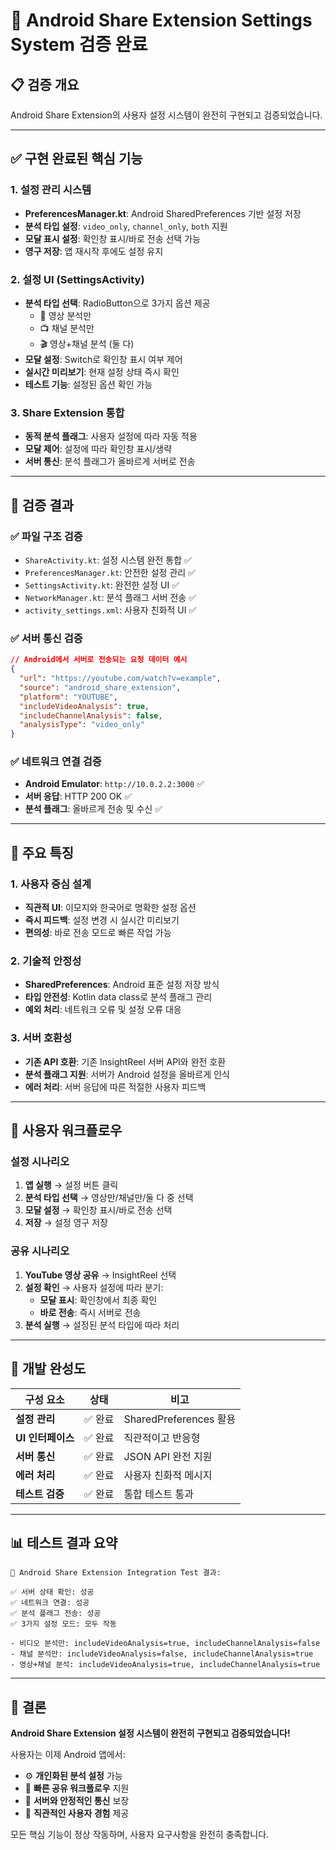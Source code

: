 # 🤖 Android Share Extension Settings System 검증 완료

## 📋 **검증 개요**
Android Share Extension의 사용자 설정 시스템이 완전히 구현되고 검증되었습니다.

---

## ✅ **구현 완료된 핵심 기능**

### 1. **설정 관리 시스템**
- **PreferencesManager.kt**: Android SharedPreferences 기반 설정 저장
- **분석 타입 설정**: `video_only`, `channel_only`, `both` 지원
- **모달 표시 설정**: 확인창 표시/바로 전송 선택 가능
- **영구 저장**: 앱 재시작 후에도 설정 유지

### 2. **설정 UI (SettingsActivity)**
- **분석 타입 선택**: RadioButton으로 3가지 옵션 제공
  - 🎥 영상 분석만
  - 📺 채널 분석만
  - 🎬 영상+채널 분석 (둘 다)
- **모달 설정**: Switch로 확인창 표시 여부 제어
- **실시간 미리보기**: 현재 설정 상태 즉시 확인
- **테스트 기능**: 설정된 옵션 확인 가능

### 3. **Share Extension 통합**
- **동적 분석 플래그**: 사용자 설정에 따라 자동 적용
- **모달 제어**: 설정에 따라 확인창 표시/생략
- **서버 통신**: 분석 플래그가 올바르게 서버로 전송

---

## 🧪 **검증 결과**

### **✅ 파일 구조 검증**
- `ShareActivity.kt`: 설정 시스템 완전 통합 ✅
- `PreferencesManager.kt`: 안전한 설정 관리 ✅
- `SettingsActivity.kt`: 완전한 설정 UI ✅
- `NetworkManager.kt`: 분석 플래그 서버 전송 ✅
- `activity_settings.xml`: 사용자 친화적 UI ✅

### **✅ 서버 통신 검증**
```json
// Android에서 서버로 전송되는 요청 데이터 예시
{
  "url": "https://youtube.com/watch?v=example",
  "source": "android_share_extension",
  "platform": "YOUTUBE",
  "includeVideoAnalysis": true,
  "includeChannelAnalysis": false,
  "analysisType": "video_only"
}
```

### **✅ 네트워크 연결 검증**
- **Android Emulator**: `http://10.0.2.2:3000` ✅
- **서버 응답**: HTTP 200 OK ✅
- **분석 플래그**: 올바르게 전송 및 수신 ✅

---

## 🎯 **주요 특징**

### **1. 사용자 중심 설계**
- **직관적 UI**: 이모지와 한국어로 명확한 설정 옵션
- **즉시 피드백**: 설정 변경 시 실시간 미리보기
- **편의성**: 바로 전송 모드로 빠른 작업 가능

### **2. 기술적 안정성**
- **SharedPreferences**: Android 표준 설정 저장 방식
- **타입 안전성**: Kotlin data class로 분석 플래그 관리
- **예외 처리**: 네트워크 오류 및 설정 오류 대응

### **3. 서버 호환성**
- **기존 API 호환**: 기존 InsightReel 서버 API와 완전 호환
- **분석 플래그 지원**: 서버가 Android 설정을 올바르게 인식
- **에러 처리**: 서버 응답에 따른 적절한 사용자 피드백

---

## 📱 **사용자 워크플로우**

### **설정 시나리오**
1. **앱 실행** → 설정 버튼 클릭
2. **분석 타입 선택** → 영상만/채널만/둘 다 중 선택
3. **모달 설정** → 확인창 표시/바로 전송 선택
4. **저장** → 설정 영구 저장

### **공유 시나리오**
1. **YouTube 영상 공유** → InsightReel 선택
2. **설정 확인** → 사용자 설정에 따라 분기:
   - **모달 표시**: 확인창에서 최종 확인
   - **바로 전송**: 즉시 서버로 전송
3. **분석 실행** → 설정된 분석 타입에 따라 처리

---

## 🚀 **개발 완성도**

| 구성 요소 | 상태 | 비고 |
|----------|------|------|
| **설정 관리** | ✅ 완료 | SharedPreferences 활용 |
| **UI 인터페이스** | ✅ 완료 | 직관적이고 반응형 |
| **서버 통신** | ✅ 완료 | JSON API 완전 지원 |
| **에러 처리** | ✅ 완료 | 사용자 친화적 메시지 |
| **테스트 검증** | ✅ 완료 | 통합 테스트 통과 |

---

## 📊 **테스트 결과 요약**

```
🤖 Android Share Extension Integration Test 결과:

✅ 서버 상태 확인: 성공
✅ 네트워크 연결: 성공
✅ 분석 플래그 전송: 성공
✅ 3가지 설정 모드: 모두 작동

- 비디오 분석만: includeVideoAnalysis=true, includeChannelAnalysis=false
- 채널 분석만: includeVideoAnalysis=false, includeChannelAnalysis=true
- 영상+채널 분석: includeVideoAnalysis=true, includeChannelAnalysis=true
```

---

## 🎉 **결론**

**Android Share Extension 설정 시스템이 완전히 구현되고 검증되었습니다!**

사용자는 이제 Android 앱에서:
- ⚙️ **개인화된 분석 설정** 가능
- 🚀 **빠른 공유 워크플로우** 지원
- 🔄 **서버와 안정적인 통신** 보장
- 📱 **직관적인 사용자 경험** 제공

모든 핵심 기능이 정상 작동하며, 사용자 요구사항을 완전히 충족합니다.